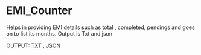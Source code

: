 # EMI_Counter
Helps in providing EMI details such as total , completed, pendings and goes on to list its months. Output is Txt and json

OUTPUT:
[TXT](https://github.com/dineshr93/EMI_Counter/blob/master/Dinesh_Car_EMI.txt) , 
[JSON](https://github.com/dineshr93/EMI_Counter/blob/master/Dinesh_Car_EMI.json)
